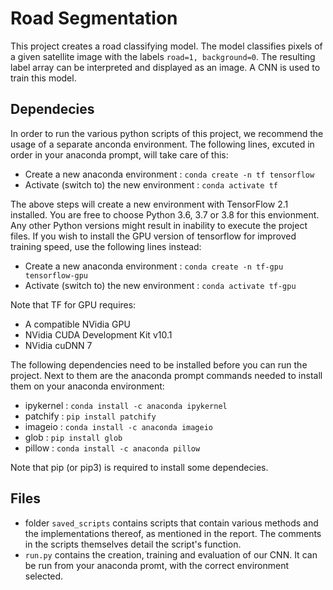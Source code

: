 # Road Segmentation

This project creates a road classifying model. The model classifies pixels of
a given satellite image with the labels `road=1, background=0`. The resulting
label array can be interpreted and displayed as an image. A CNN is used to 
train this model.

## Dependecies
In order to run the various python scripts of this project, we recommend the
usage of a separate anconda environment. The following lines, excuted in order
in your anaconda prompt, will take care of this:

* Create a new anaconda environment : `conda create -n tf tensorflow`
* Activate (switch to) the new environment : `conda activate tf`

The above steps will create a new environment with TensorFlow 2.1 installed.
You are free to choose Python 3.6, 3.7 or 3.8 for this envionment. Any other 
Python versions might result in inability to execute the project files. If you
wish to install the GPU version of tensorflow for improved training speed, 
use the following lines instead:

* Create a new anaconda environment : `conda create -n tf-gpu tensorflow-gpu`
* Activate (switch to) the new environment : `conda activate tf-gpu`

Note that TF for GPU requires:

* A compatible NVidia GPU
* NVidia CUDA Development Kit v10.1
* NVidia cuDNN 7 

The following dependencies need to be installed before you can run
the project. Next to them are the anaconda prompt commands needed to 
install them on your anaconda environment: 

* ipykernel : `conda install -c anaconda ipykernel`
* patchify : `pip install patchify`
* imageio : `conda install -c anaconda imageio`
* glob : `pip install glob`
* pillow : `conda install -c anaconda pillow`

Note that pip (or pip3) is required to install some dependecies.

## Files

* folder `saved_scripts` contains scripts that contain various methods and the 
implementations thereof, as mentioned in the report. The comments in the scripts
themselves detail the script's function.
* `run.py` contains the creation, training and evaluation of our CNN. 
It can be run from your anaconda promt, with the correct environment selected.
 
